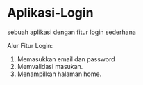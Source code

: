 # Aplikasi-Login
sebuah aplikasi dengan fitur login sederhana

Alur Fitur Login:
1. Memasukkan email dan password
2. Memvalidasi masukan.
3. Menampilkan halaman home.
